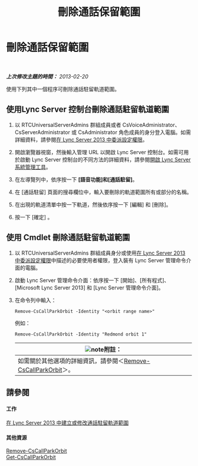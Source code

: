 ﻿---
title: 刪除通話保留範圍
TOCTitle: 刪除通話保留範圍
ms:assetid: 85e9f916-062d-450d-ac0a-aeaefc0f7cdc
ms:mtpsurl: https://technet.microsoft.com/zh-tw/library/Gg182546(v=OCS.15)
ms:contentKeyID: 49291549
ms.date: 08/10/2015
mtps_version: v=OCS.15
ms.translationtype: HT
---

# 刪除通話保留範圍

 

_**上次修改主題的時間：** 2013-02-20_

使用下列其中一個程序可刪除通話駐留軌道範圍。

## 使用Lync Server 控制台刪除通話駐留軌道範圍

1.  以 RTCUniversalServerAdmins 群組成員或者 CsVoiceAdministrator、CsServerAdministrator 或 CsAdministrator 角色成員的身分登入電腦。如需詳細資料，請參閱[在 Lync Server 2013 中委派設定權限](lync-server-2013-delegate-setup-permissions.md)。

2.  開啟瀏覽器視窗，然後輸入管理 URL 以開啟 Lync Server 控制台。如需可用於啟動 Lync Server 控制台的不同方法的詳細資料，請參閱[開啟 Lync Server 系統管理工具](lync-server-2013-open-lync-server-administrative-tools.md)。

3.  在左導覽列中，依序按一下 **\[語音功能\]**和**\[通話駐留\]**。

4.  在 \[通話駐留\] 頁面的搜尋欄位中，輸入要刪除的軌道範圍所有或部分的名稱。

5.  在出現的軌道清單中按一下軌道，然後依序按一下 \[編輯\] 和 \[刪除\]。

6.  按一下 \[確定\] 。

## 使用 Cmdlet 刪除通話駐留軌道範圍

1.  以 RTCUniversalServerAdmins 群組成員身分或使用[在 Lync Server 2013 中委派設定權限](lync-server-2013-delegate-setup-permissions.md)中描述的必要使用者權限，登入裝有 Lync Server 管理命令介面的電腦。

2.  啟動 Lync Server 管理命令介面：依序按一下 \[開始\]、\[所有程式\]、\[Microsoft Lync Server 2013\] 和 \[Lync Server 管理命令介面\]。

3.  在命令列中輸入：
    
        Remove-CsCallParkOrbit -Identity "<orbit range name>" 
    
    例如：
    
        Remove-CsCallParkOrbit -Identity "Redmond orbit 1"
    
    <table>
    <thead>
    <tr class="header">
    <th><img src="images/Gg398811.note(OCS.15).gif" title="note" alt="note" />附註：</th>
    </tr>
    </thead>
    <tbody>
    <tr class="odd">
    <td>如需關於其他選項的詳細資訊，請參閱＜<a href="https://docs.microsoft.com/en-us/powershell/module/skype/Remove-CsCallParkOrbit">Remove-CsCallParkOrbit</a>＞。</td>
    </tr>
    </tbody>
    </table>


## 請參閱

#### 工作

[在 Lync Server 2013 中建立或修改通話駐留軌道範圍](lync-server-2013-create-or-modify-a-call-park-orbit-range.md)  

#### 其他資源

[Remove-CsCallParkOrbit](https://docs.microsoft.com/en-us/powershell/module/skype/Remove-CsCallParkOrbit)  
[Get-CsCallParkOrbit](https://docs.microsoft.com/en-us/powershell/module/skype/Get-CsCallParkOrbit)

